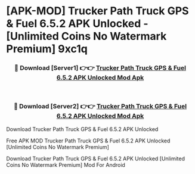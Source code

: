 # [APK-MOD] Trucker Path  Truck GPS & Fuel 6.5.2 APK Unlocked - [Unlimited Coins No Watermark Premium] 9xc1q



<div align="center">
<h3>🔴 Download [Server1] 👉👉 <a href="https://momento.my/?title=Trucker_Path__Truck_GPS_&_Fuel_6.5.2_APK_Unlocked">Trucker Path  Truck GPS & Fuel 6.5.2 APK Unlocked Mod Apk</a></h3><br>

<h3>🔴 Download [Server2] 👉👉 <a href="https://momento.my/?title=Trucker_Path__Truck_GPS_&_Fuel_6.5.2_APK_Unlocked">Trucker Path  Truck GPS & Fuel 6.5.2 APK Unlocked Mod Apk</a></h3>
</div>



Download Trucker Path  Truck GPS & Fuel 6.5.2 APK Unlocked 

Free APK MOD Trucker Path  Truck GPS & Fuel 6.5.2 APK Unlocked [Unlimited Coins No Watermark Premium]

Download Trucker Path  Truck GPS & Fuel 6.5.2 APK Unlocked [Unlimited Coins No Watermark Premium] Mod For Android
